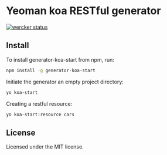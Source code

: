 # Yeoman koa RESTful generator

[![wercker status](https://app.wercker.com/status/31763c5edc39aba7abf78a39d56d8cf3/m "wercker status")](https://app.wercker.com/project/bykey/31763c5edc39aba7abf78a39d56d8cf3)

## Install  

To install generator-koa-start from npm, run:  

```bash
npm install -g generator-koa-start
```

Initiate the generator an empty project directory:  

```bash
yo koa-start
```

Creating a restful resource:  

```bash
yo koa-start:resource cars
```

## License

Licensed under the MIT license.

